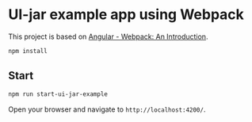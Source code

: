 # UI-jar example app using Webpack

This project is based on [Angular - Webpack: An Introduction](https://angular.io/guide/webpack).

```bash
npm install
```

## Start

```bash
npm run start-ui-jar-example
```

Open your browser and navigate to `http://localhost:4200/`.

